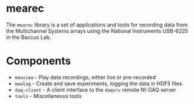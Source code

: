 mearec
======

The `mearec` library is a set of applications and tools for recording data from
the Multichannel Systems arrays using the National Instruments USB-6225 in the
Baccus Lab.

Components
==========

- `meaview` - Play data recordings, either live or pre-recorded
- `mealog` - Create and save experiments, logging the data in HDF5 files
- `daq-client` - A client interface to the `daqsrv` remote NI-DAQ server
- `tools` - Miscellaneous tools
